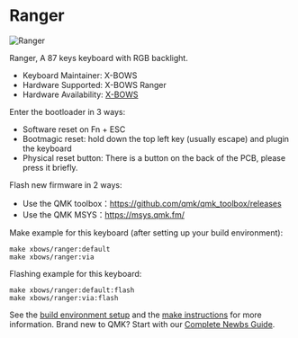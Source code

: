 # Ranger
![Ranger](https://img.alicdn.com/i3/16731204/O1CN015gRK1R1KlTSHEuHDo_!!16731204.jpg)

Ranger, A 87 keys keyboard with RGB backlight.

* Keyboard Maintainer: X-BOWS
* Hardware Supported: X-BOWS Ranger
* Hardware Availability: [X-BOWS](https://x-bows.com/)

Enter the bootloader in 3 ways:
* Software reset on Fn + ESC
* Bootmagic reset: hold down the top left key (usually escape) and plugin the keyboard
* Physical reset button: There is a button on the back of the PCB, please press it briefly.

Flash new firmware in 2 ways:
* Use the QMK toolbox：https://github.com/qmk/qmk_toolbox/releases
* Use the QMK MSYS：https://msys.qmk.fm/

Make example for this keyboard (after setting up your build environment):

    make xbows/ranger:default
    make xbows/ranger:via

Flashing example for this keyboard:

    make xbows/ranger:default:flash
    make xbows/ranger:via:flash

See the [build environment setup](https://docs.qmk.fm/#/getting_started_build_tools) and the [make instructions](https://docs.qmk.fm/#/getting_started_make_guide) for more information. Brand new to QMK? Start with our [Complete Newbs Guide](https://docs.qmk.fm/#/newbs).
